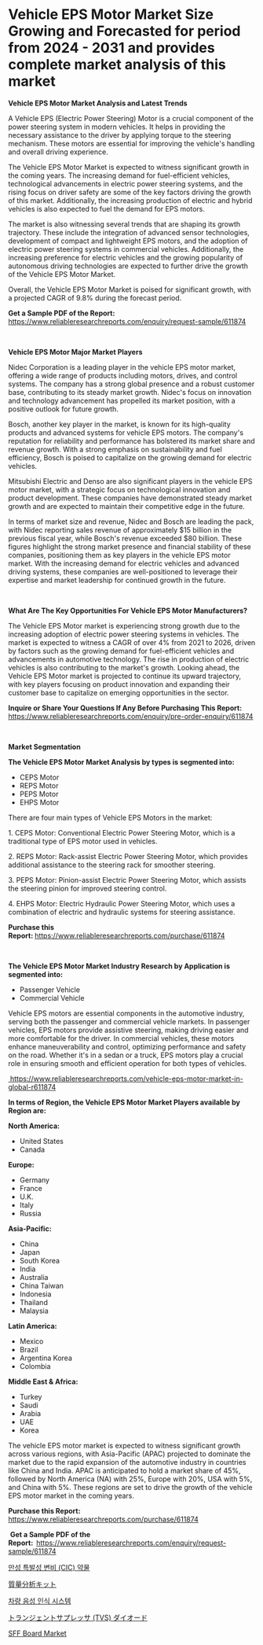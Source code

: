 <p><h1>Vehicle EPS Motor Market Size Growing and Forecasted for period from 2024 - 2031 and provides complete market analysis of this market</h1></p><p><strong>Vehicle EPS Motor Market Analysis and Latest Trends</strong></p>
<p><p>A Vehicle EPS (Electric Power Steering) Motor is a crucial component of the power steering system in modern vehicles. It helps in providing the necessary assistance to the driver by applying torque to the steering mechanism. These motors are essential for improving the vehicle's handling and overall driving experience.</p><p>The Vehicle EPS Motor Market is expected to witness significant growth in the coming years. The increasing demand for fuel-efficient vehicles, technological advancements in electric power steering systems, and the rising focus on driver safety are some of the key factors driving the growth of this market. Additionally, the increasing production of electric and hybrid vehicles is also expected to fuel the demand for EPS motors.</p><p>The market is also witnessing several trends that are shaping its growth trajectory. These include the integration of advanced sensor technologies, development of compact and lightweight EPS motors, and the adoption of electric power steering systems in commercial vehicles. Additionally, the increasing preference for electric vehicles and the growing popularity of autonomous driving technologies are expected to further drive the growth of the Vehicle EPS Motor Market.</p><p>Overall, the Vehicle EPS Motor Market is poised for significant growth, with a projected CAGR of 9.8% during the forecast period.</p></p>
<p><strong>Get a Sample PDF of the Report:&nbsp;</strong> <a href="https://www.reliableresearchreports.com/enquiry/request-sample/611874">https://www.reliableresearchreports.com/enquiry/request-sample/611874</a></p>
<p>&nbsp;</p>
<p><strong>Vehicle EPS Motor Major Market Players</strong></p>
<p><p>Nidec Corporation is a leading player in the vehicle EPS motor market, offering a wide range of products including motors, drives, and control systems. The company has a strong global presence and a robust customer base, contributing to its steady market growth. Nidec's focus on innovation and technology advancement has propelled its market position, with a positive outlook for future growth.</p><p>Bosch, another key player in the market, is known for its high-quality products and advanced systems for vehicle EPS motors. The company's reputation for reliability and performance has bolstered its market share and revenue growth. With a strong emphasis on sustainability and fuel efficiency, Bosch is poised to capitalize on the growing demand for electric vehicles.</p><p>Mitsubishi Electric and Denso are also significant players in the vehicle EPS motor market, with a strategic focus on technological innovation and product development. These companies have demonstrated steady market growth and are expected to maintain their competitive edge in the future.</p><p>In terms of market size and revenue, Nidec and Bosch are leading the pack, with Nidec reporting sales revenue of approximately $15 billion in the previous fiscal year, while Bosch's revenue exceeded $80 billion. These figures highlight the strong market presence and financial stability of these companies, positioning them as key players in the vehicle EPS motor market. With the increasing demand for electric vehicles and advanced driving systems, these companies are well-positioned to leverage their expertise and market leadership for continued growth in the future.</p></p>
<p>&nbsp;</p>
<p><strong>What Are The Key Opportunities For Vehicle EPS Motor Manufacturers?</strong></p>
<p><p>The Vehicle EPS Motor market is experiencing strong growth due to the increasing adoption of electric power steering systems in vehicles. The market is expected to witness a CAGR of over 4% from 2021 to 2026, driven by factors such as the growing demand for fuel-efficient vehicles and advancements in automotive technology. The rise in production of electric vehicles is also contributing to the market's growth. Looking ahead, the Vehicle EPS Motor market is projected to continue its upward trajectory, with key players focusing on product innovation and expanding their customer base to capitalize on emerging opportunities in the sector.</p></p>
<p><strong>Inquire or Share Your Questions If Any Before Purchasing This Report:</strong> <a href="https://www.reliableresearchreports.com/enquiry/pre-order-enquiry/611874">https://www.reliableresearchreports.com/enquiry/pre-order-enquiry/611874</a></p>
<p>&nbsp;</p>
<p><strong>Market Segmentation</strong></p>
<p><strong>The Vehicle EPS Motor Market Analysis by types is segmented into:</strong></p>
<p><ul><li>CEPS Motor</li><li>REPS Motor</li><li>PEPS Motor</li><li>EHPS Motor</li></ul></p>
<p><p>There are four main types of Vehicle EPS Motors in the market:</p><p>1. CEPS Motor: Conventional Electric Power Steering Motor, which is a traditional type of EPS motor used in vehicles.</p><p>2. REPS Motor: Rack-assist Electric Power Steering Motor, which provides additional assistance to the steering rack for smoother steering.</p><p>3. PEPS Motor: Pinion-assist Electric Power Steering Motor, which assists the steering pinion for improved steering control.</p><p>4. EHPS Motor: Electric Hydraulic Power Steering Motor, which uses a combination of electric and hydraulic systems for steering assistance.</p></p>
<p><strong>Purchase this Report:&nbsp;</strong><a href="https://www.reliableresearchreports.com/purchase/611874">https://www.reliableresearchreports.com/purchase/611874</a></p>
<p>&nbsp;</p>
<p><strong>The Vehicle EPS Motor Market Industry Research by Application is segmented into:</strong></p>
<p><ul><li>Passenger Vehicle</li><li>Commercial Vehicle</li></ul></p>
<p><p>Vehicle EPS motors are essential components in the automotive industry, serving both the passenger and commercial vehicle markets. In passenger vehicles, EPS motors provide assistive steering, making driving easier and more comfortable for the driver. In commercial vehicles, these motors enhance maneuverability and control, optimizing performance and safety on the road. Whether it's in a sedan or a truck, EPS motors play a crucial role in ensuring smooth and efficient operation for both types of vehicles.</p></p>
<p><a href="https://www.reliableresearchreports.com/vehicle-eps-motor-market-in-global-r611874">&nbsp;https://www.reliableresearchreports.com/vehicle-eps-motor-market-in-global-r611874</a></p>
<p><strong>In terms of Region, the Vehicle EPS Motor Market Players available by Region are:</strong></p>
<p>
    <p> <strong> North America: </strong>
        <ul>
            <li>United States</li>
            <li>Canada</li>
        </ul>
        </p> 
    <p> <strong> Europe: </strong>
        <ul>
            <li>Germany</li>
            <li>France</li>
            <li>U.K.</li>
            <li>Italy</li>
            <li>Russia</li>
        </ul>
        </p> 
    <p> <strong> Asia-Pacific: </strong>
        <ul>
            <li>China</li>
            <li>Japan</li>
            <li>South Korea</li>
            <li>India</li>
            <li>Australia</li>
            <li>China Taiwan</li>
            <li>Indonesia</li>
            <li>Thailand</li>
            <li>Malaysia</li>
        </ul>
        </p> 
    <p> <strong> Latin America: </strong>
        <ul>
            <li>Mexico</li>
            <li>Brazil</li>
            <li>Argentina Korea</li>
            <li>Colombia</li>
        </ul>
        </p> 
    <p> <strong> Middle East & Africa: </strong>
        <ul>
            <li>Turkey</li>
            <li>Saudi</li>
            <li>Arabia</li>
            <li>UAE</li>
            <li>Korea</li>
        </ul>
    </p>
    </p>
<p><p>The vehicle EPS motor market is expected to witness significant growth across various regions, with Asia-Pacific (APAC) projected to dominate the market due to the rapid expansion of the automotive industry in countries like China and India. APAC is anticipated to hold a market share of 45%, followed by North America (NA) with 25%, Europe with 20%, USA with 5%, and China with 5%. These regions are set to drive the growth of the vehicle EPS motor market in the coming years.</p></p>
<p><strong>Purchase this Report: </strong><a href="https://www.reliableresearchreports.com/purchase/611874">https://www.reliableresearchreports.com/purchase/611874</a></p>
<p>&nbsp;<strong>Get a Sample PDF of the Report:&nbsp;&nbsp;</strong><a href="https://www.reliableresearchreports.com/enquiry/request-sample/611874">https://www.reliableresearchreports.com/enquiry/request-sample/611874</a></p>
<p><strong></strong></p>
<p><p><a href="https://medium.com/@dandier2003/%EB%A7%8C%EC%84%B1-%ED%8A%B9%EB%B0%9C%EC%84%B1-%EB%B3%80%EB%B9%84-cic-%EC%95%BD%EB%AC%BC-%EC%8B%9C%EC%9E%A5-%EB%B6%84%EC%84%9D-%EA%B8%80%EB%A1%9C%EB%B2%8C-%EC%82%B0%EC%97%85-%EC%A0%84%EB%A7%9D-%EB%B0%8F-%EC%98%88%EC%B8%A1-2024%EB%85%84-2031%EB%85%84-619985673cfb">만성 특발성 변비 (CIC) 약물</a></p><p><a href="https://github.com/mcbeesbxa270/Market-Research-Report-List-2/blob/main/763150597725.md">質量分析キット</a></p><p><a href="https://github.com/ahmadrevanz10/Market-Research-Report-List-1/blob/main/376534089272.md">차량 음성 인식 시스템</a></p><p><a href="https://medium.com/@kaiyohnson76845/%E3%83%88%E3%83%A9%E3%83%B3%E3%82%B8%E3%82%A7%E3%83%B3%E3%83%88%E3%82%B5%E3%83%97%E3%83%AC%E3%83%83%E3%82%B5-tvs-%E3%83%80%E3%82%A4%E3%82%AA%E3%83%BC%E3%83%89%E5%B8%82%E5%A0%B4%E8%AA%BF%E6%9F%BB%E3%83%AC%E3%83%9D%E3%83%BC%E3%83%88-%E3%81%9D%E3%81%AE%E6%AD%B4%E5%8F%B2%E3%81%A82024%E5%B9%B4%E3%81%8B%E3%82%892031%E5%B9%B4%E3%81%AE%E4%BA%88%E6%B8%AC-c999c58a80c4">トランジェントサプレッサ (TVS) ダイオード</a></p><p><a href="https://issuu.com/reportprime-2/docs/sff-board-market-size-2030.pptx">SFF Board Market</a></p></p>